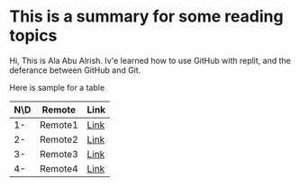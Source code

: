 # This is a summary for some reading topics

Hi, This is Ala Abu Alrish. Iv'e learned how to use GitHub with replit, and the deferance between GitHub and Git.

Here is sample for a table


N\D | Remote   | **Link**
-- |----------|--------------------------------
1- | Remote1  | [Link](https://github.com/remote1/example)
2- | Remote2  | [Link](https://github.com/remote1/example)
3- | Remote3  | [Link](https://github.com/remote1/example)
4- | Remote4  | [Link](https://github.com/remote1/example)


